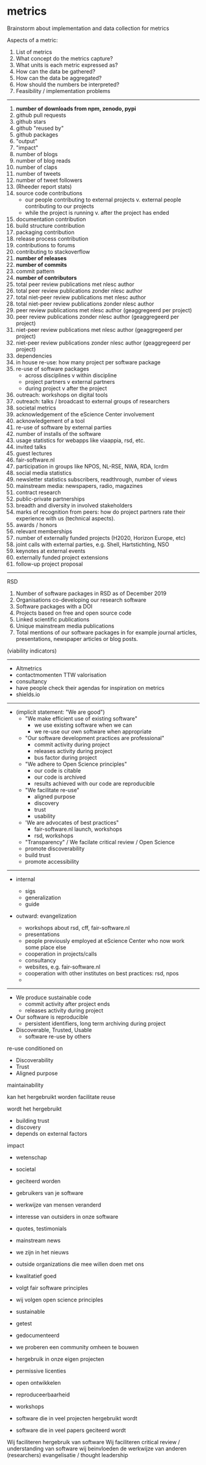 # metrics
Brainstorm about implementation and data collection for metrics

Aspects of a metric:

1. List of metrics
1. What concept do the metrics capture?
1. What units is each metric expressed as?
1. How can the data be gathered?
1. How can the data be aggregated?
1. How should the numbers be interpreted?
1. Feasibility / implementation problems

---

1. **number of downloads from npm, zenodo, pypi**
1. github pull requests 
1. github stars
1. github "reused by"
1. github packages
1. "output"
1. "impact"
1. number of blogs
1. number of blog reads
1. number of claps
1. number of tweets
1. number of tweet followers
1. (Rheeder report stats)
1. source code contributions
    - our people contributing to external projects v. external people contributing to our projects
    - while the project is running v. after the project has ended
1. documentation contribution
1. build structure contribution
1. packaging contribution
1. release process contribution
1. contributions to forums
1. contributing to stackoverflow
1. **number of releases**
1. **number of commits**
1. commit pattern
1. **number of contributors**
1. total peer review publications met nlesc author
1. total peer review publications zonder nlesc author
1. total niet-peer review publications met nlesc author
1. total niet-peer review publications zonder nlesc author
1. peer review publications met nlesc author (geaggregeerd per project)
1. peer review publications zonder nlesc author (geaggregeerd per project)
1. niet-peer review publications met nlesc author (geaggregeerd per project)
1. niet-peer review publications zonder nlesc author (geaggregeerd per project)
1. dependencies
1. in house re-use: how many project per software package
1. re-use of software packages
    - across disciplines v within discipline
    - project partners v external partners
    - during project v after the project
1. outreach: workshops on digital tools
1. outreach: talks / broadcast to external groups of researchers
1. societal metrics
1. acknowledgement of the eScience Center involvement
1. acknowledgement of a tool
1. re-use of software by external parties
1. number of installs of the software
1. usage statistics for webapps like viaappia, rsd, etc.
1. invited talks
1. guest lectures
1. fair-software.nl 
1. participation in groups like NPOS, NL-RSE, NWA, RDA, lcrdm
1. social media statistics
1. newsletter statistics subscribers, readthrough, number of views
1. mainstream media: newspapers, radio, magazines
1. contract research 
1. public-private partnerships
1. breadth and diversity in involved stakeholders
1. marks of recognition from peers: how do project partners rate their experience with us (technical aspects).
1. awards / honors
1. relevant memberships
1. number of externally funded projects (H2020, Horizon Europe, etc)
1. joint calls with external parties, e.g. Shell, Hartstichting, NSO
1. keynotes at external events
1. externally funded project extensions 
1. follow-up project proposal


---
RSD 

1. Number of software packages in RSD as of December 2019
1. Organisations co-developing our research software
1. Software packages with a DOI
1. Projects based on free and open source code
1. Linked scientific publications
1. Unique mainstream media publications
1. Total mentions of our software packages in for example journal articles, presentations, newspaper articles or blog posts.

(viability indicators)



---

- Altmetrics
- contactmomenten TTW valorisation
- consultancy
- have people check their agendas for inspiration on metrics
- shields.io

---

- (implicit statement: "We are good")
    - "We make efficient use of existing software"
        - we use existing software when we can
        - we re-use our own software when appropriate
    - "Our software development practices are professional"
        - commit activity during project
        - releases activity during project
        - bus factor during project
    - "We adhere to Open Science principles"
        - our code is citable
        - our code is archived
        - results achieved with our code are reproducible
    - "We facilitate re-use"
        - aligned purpose
        - discovery
        - trust
        - usability
    - 'We are advocates of best practices"
        - fair-software.nl launch, workshops
        - rsd, workshops
    - "Transparency" / We facilate critical review / Open Science
    - promote discoverability 
    - build trust
    - promote accessibility

---

- internal
    - sigs
    - generalization
    - guide
    
- outward: evangelization
    - workshops about rsd, cff, fair-software.nl
    - presentations
    - people previously employed at eScience Center who now work some place else
    - cooperation in projects/calls
    - consultancy
    - websites, e.g. fair-software.nl
    - cooperation with other institutes on best practices: rsd, npos
    - 

---

- We produce sustainable code
    - commit activity after project ends
    - releases activity during project
- Our software is reproducible
    - persistent identifiers, long term archiving during project
- Discoverable, Trusted, Usable
    - software re-use by others

re-use conditioned on

- Discoverability
- Trust
- Aligned purpose

maintainability

kan het hergebruikt worden
facilitate reuse

wordt het hergebruikt

- building trust
- discovery
- depends on external factors

impact
- wetenschap 
- societal
- geciteerd worden
- gebruikers van je software
- werkwijze van mensen veranderd
- interesse van outsiders in onze software
- quotes, testimonials
- mainstream news
- we zijn in het nieuws
- outside organizations die mee willen doen met ons
- kwalitatief goed
- volgt fair software principles
- wij volgen open science principles
- sustainable 
- getest
- gedocumenteerd
- we proberen een community omheen te bouwen
- hergebruik in onze eigen projecten
- permissive licenties
- open ontwikkelen
- reproduceerbaarheid
- workshops

- software die in veel projecten hergebruikt wordt
- software die in veel papers geciteerd wordt

Wij faciliteren hergebruik van software
Wij faciliteren critical review / understanding van software
wij beinvloeden de werkwijze van anderen (researchers) evangelisatie / thought leadership





